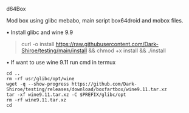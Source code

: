 d64Box

Mod box using glibc mebabo, main script box64droid and mobox files.

• Install glibc and wine 9.9
> curl -o install https://raw.githubusercontent.com/Dark-Shiroe/testing/main/install && chmod +x install && ./install


• If want to use wine 9.11 run cmd in termux
```
cd ..
rm -rf usr/glibc/opt/wine
wget -q --show-progress https://github.com/Dark-Shiroe/testing/releases/download/boxfartbox/wine9.11.tar.xz
tar -xf wine9.11.tar.xz -C $PREFIX/glibc/opt
rm -rf wine9.11.tar.xz
cd
```

